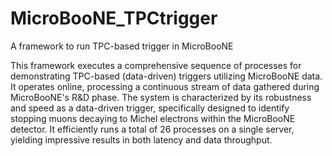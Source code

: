 # MicroBooNE_TPCtrigger
A framework to run TPC-based trigger in MicroBooNE

This framework executes a comprehensive sequence of processes for demonstrating TPC-based (data-driven) triggers utilizing MicroBooNE data. It operates online, processing a continuous stream of data gathered during MicroBooNE's R&D phase. The system is characterized by its robustness and speed as a data-driven trigger, specifically designed to identify stopping muons decaying to Michel electrons within the MicroBooNE detector. It efficiently runs a total of 26 processes on a single server, yielding impressive results in both latency and data throughput. 
